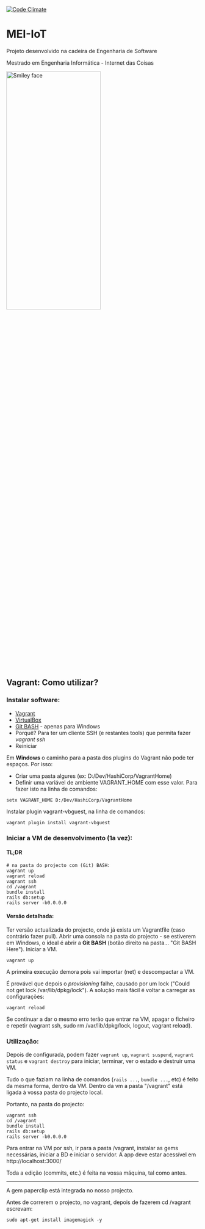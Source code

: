 [![Code Climate](https://codeclimate.com/github/nelsonmpg/IPTomar-MEI-IoT-ES/badges/gpa.svg)](https://codeclimate.com/github/nelsonmpg/IPTomar-MEI-IoT-ES)
# **MEI-IoT**

<p>Projeto desenvolvido na cadeira de Engenharia de Software </p>
<p>Mestrado em Engenharia Informática - Internet das Coisas</p>

<img src="http://portal2.ipt.pt/img/logo.png" alt="Smiley face" height="40%" width="70%">

## Vagrant: Como utilizar?

### Instalar software:
* [Vagrant](https://www.vagrantup.com/downloads.html)
* [VirtualBox](https://www.virtualbox.org/wiki/Downloads)
* [Git BASH](https://git-scm.com/download/win) - apenas para Windows
 * Porquê? Para ter um cliente SSH (e restantes tools) que permita fazer *vagrant ssh*
* Reiniciar

Em **Windows** o caminho para a pasta dos plugins do Vagrant não pode ter espaços. Por isso:
* Criar uma pasta algures (ex: D:/Dev/HashiCorp/VagrantHome)
* Definir uma variável de ambiente VAGRANT_HOME com esse valor.
Para fazer isto na linha de comandos:
```
setx VAGRANT_HOME D:/Dev/HashiCorp/VagrantHome
```
 
Instalar plugin vagrant-vbguest, na linha de comandos:
```
vagrant plugin install vagrant-vbguest
```


### Iniciar a VM de desenvolvimento (1a vez):

#### TL;DR
```
# na pasta do projecto com (Git) BASH:
vagrant up
vagrant reload
vagrant ssh
cd /vagrant
bundle install
rails db:setup
rails server -b0.0.0.0
```

#### Versão detalhada:
Ter versão actualizada do projecto, onde já exista um Vagrantfile (caso contrário fazer pull). Abrir uma consola na pasta do projecto - se estiverem em Windows, o ideal é abrir a **Git BASH** (botão direito na pasta... "Git BASH Here"). Iniciar a VM.
```
vagrant up
```


A primeira execução demora pois vai importar (net) e descompactar a VM.

É provável que depois o *provisioning* falhe, causado por um lock ("Could not get lock /var/lib/dpkg/lock"). A solução mais fácil é voltar a carregar as configurações:

```
vagrant reload
```


Se continuar a dar o mesmo erro terão que entrar na VM, apagar o ficheiro e repetir (vagrant ssh, sudo rm /var/lib/dpkg/lock, logout, vagrant reload).


### Utilização:
Depois de configurada, podem fazer `vagrant up`, `vagrant suspend`, `vagrant status` e `vagrant destroy` para iniciar, terminar, ver o estado e destruir uma VM.

Tudo o que faziam na linha de comandos (`rails ...`, `bundle ...`, etc) é feito da mesma forma, dentro da VM. Dentro da vm a pasta "/vagrant" está ligada à vossa pasta do projecto local.

Portanto, na pasta do projecto:
```
vagrant ssh
cd /vagrant
bundle install
rails db:setup
rails server -b0.0.0.0
```
Para entrar na VM por ssh, ir para a pasta /vagrant, instalar as gems necessárias, iniciar a BD e iniciar o servidor. A app deve estar acessível em http://localhost:3000/

Toda a edição (commits, etc.) é feita na vossa máquina, tal como antes.

----------------------------------------------
A gem paperclip está integrada no nosso projecto.

Antes de correrem o projecto, no vagrant, depois de fazerem cd /vagrant escrevam:

```
sudo apt-get install imagemagick -y
```
